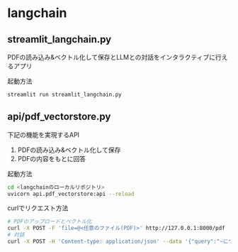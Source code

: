 # langchain

## streamlit_langchain.py
PDFの読み込み&ベクトル化して保存とLLMとの対話をインタラクティブに行えるアプリ

起動方法
```bash
streamlit run streamlit_langchain.py
```

## api/pdf_vectorstore.py
下記の機能を実現するAPI
1. PDFの読み込み&ベクトル化して保存
2. PDFの内容をもとに回答

起動方法
```bash
cd <langchainのローカルリポジトリ>
uvicorn api.pdf_vectorstore:api --reload
```

curlでリクエスト方法
```bash
# PDFのアップロードとベクトル化
curl -X POST -F 'file=@<任意のファイル(PDF)>' http://127.0.0.1:8000/pdf
# 対話
curl -X POST -H 'Content-type: application/json' --data '{"query":"~について教えて"}' 'http://127.0.0.1:8000/chat'
```
